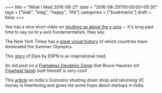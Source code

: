+++
title = "What I liked 2016-08-21"
date = "2016-08-29T00:00:00+05:30"
tags = ["blab", "blag", "happy", "life"]
categories = ["bookmarks"]
draft = false
+++

Vox has a nice short video on [shutting up about the y-axis](http://www.vox.com/2015/11/19/9758062/y-axis-zero-chart) -- It's long past
time to say no to y-axis fundamentalism, they say.

The New York Times has a [great visual history](http://www.nytimes.com/interactive/2016/08/08/sports/olympics/history-olympic-dominance-charts.html) of which countries have dominated
the Summer Olympics.

This [story](http://www.espn.in/olympics/story/_/id/17191749/dipa-vaults-biggest-stage) of Dipa by ESPN is an inspirational read.

An old post on a [Frameless Geodesic Dome](http://rigsomelight.com/2013/09/09/frameless-geodesic-dome.html) that Bruce Hauman (of [Figwheel fame](https://github.com/bhauman/))
built himself is very cool!

This [article](https://www.techinasia.com/millions-bank-saif-partnersbacked-gozoomo-shuts-shop-heres-happened) on India's Gozoomo shutting down shop and returning VC money is
heartening and gives me some hope about startups in India.
